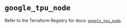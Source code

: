 # `google_tpu_node`

Refer to the Terraform Registry for docs: [`google_tpu_node`](https://registry.terraform.io/providers/hashicorp/google-beta/6.1.0/docs/resources/google_tpu_node).
